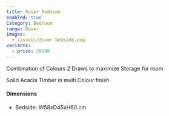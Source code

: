 ```yaml
---
title: Dover Bedside
enabled: true
Category: Bedroom
range: Dover
images:
  - /assets/dover bedside.png
variants:
  - price: 29500
---
```

Combination of Colours
2 Draws to maximize Storage for room

Solid Acacia Timber in multi Colour finish

#### Dimensions

* Bedside: W58xD45xH60 cm

